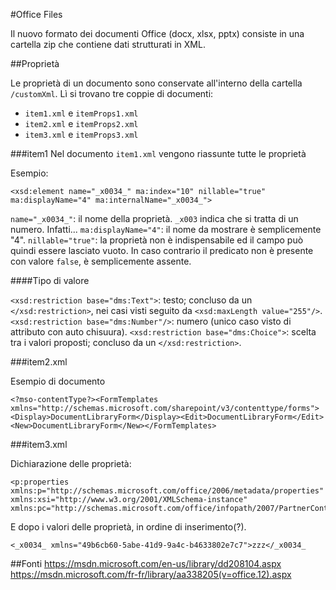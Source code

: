 #Office Files

Il nuovo formato dei documenti Office (docx, xlsx, pptx) consiste in una cartella zip che contiene dati strutturati in XML.

##Proprietà

Le proprietà di un documento sono conservate all'interno della cartella `/customXml`.
Lì si trovano tre coppie di documenti:
* `item1.xml` e `itemProps1.xml`
* `item2.xml` e `itemProps2.xml`
* `item3.xml` e `itemProps3.xml`


###item1
Nel documento `item1.xml` vengono riassunte tutte le proprietà

Esempio:
```
<xsd:element name="_x0034_" ma:index="10" nillable="true" ma:displayName="4" ma:internalName="_x0034_">
```

`name="_x0034_"`: il nome della proprietà. `_x003` indica che si tratta di un numero. Infatti...
`ma:displayName="4"`: il nome da mostrare è semplicemente "4".
`nillable="true"`: la proprietà non è indispensabile ed il campo può quindi essere lasciato vuoto. In caso contrario il predicato non è presente con valore `false`, è semplicemente assente.

####Tipo di valore

`<xsd:restriction base="dms:Text">`: testo; concluso da un `</xsd:restriction>`, nei casi visti seguito da `<xsd:maxLength value="255"/>`.
`<xsd:restriction base="dms:Number"/>`: numero (unico caso visto di attributo con auto chisuura).
`<xsd:restriction base="dms:Choice">`: scelta tra i valori proposti; concluso da un `</xsd:restriction>`.

###item2.xml

Esempio di documento
```
<?mso-contentType?><FormTemplates xmlns="http://schemas.microsoft.com/sharepoint/v3/contenttype/forms"><Display>DocumentLibraryForm</Display><Edit>DocumentLibraryForm</Edit><New>DocumentLibraryForm</New></FormTemplates>
```

###item3.xml

Dichiarazione delle proprietà:

```
<p:properties xmlns:p="http://schemas.microsoft.com/office/2006/metadata/properties" xmlns:xsi="http://www.w3.org/2001/XMLSchema-instance" xmlns:pc="http://schemas.microsoft.com/office/infopath/2007/PartnerControls">
```

E dopo i valori delle proprietà, in ordine di inserimento(?).
```
<_x0034_ xmlns="49b6cb60-5abe-41d9-9a4c-b4633802e7c7">zzz</_x0034_
```

##Fonti
https://msdn.microsoft.com/en-us/library/dd208104.aspx
https://msdn.microsoft.com/fr-fr/library/aa338205(v=office.12).aspx
